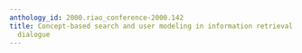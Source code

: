 ```yaml
---
anthology_id: 2000.riao_conference-2000.142
title: Concept-based search and user modeling in information retrieval based on human-machine
  dialogue
---
```

